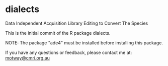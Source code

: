 # dialects
Data Independent Acquisition Library Editing to Convert The Species

This is the initial commit of the R package dialects.

NOTE: The package "ade4" must be installed before installing this package.

If you have any questions or feedback, please contact me at: motway@cmri.org.au
